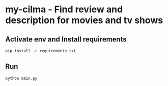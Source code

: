 # my-cilma - Find review and description for movies and tv shows

## Activate env and Install requirements

``` pip install -r requirements.txt ```

## Run

``` python main.py ```
